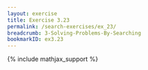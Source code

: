 ```yaml
---
layout: exercise
title: Exercise 3.23
permalink: /search-exercises/ex_23/
breadcrumb: 3-Solving-Problems-By-Searching
bookmarkID: ex3.23
---
```


{% include mathjax_support %}
